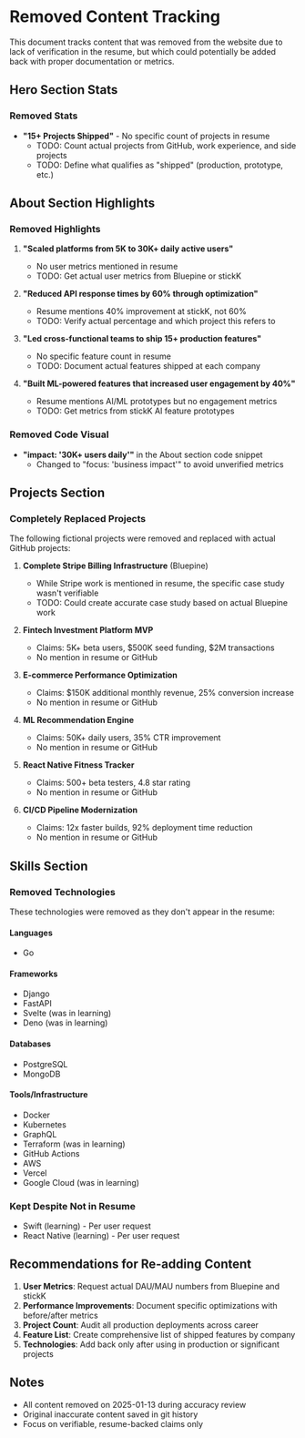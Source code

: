 # Removed Content Tracking

This document tracks content that was removed from the website due to lack of verification in the resume, but which could potentially be added back with proper documentation or metrics.

## Hero Section Stats

### Removed Stats
- **"15+ Projects Shipped"** - No specific count of projects in resume
  - TODO: Count actual projects from GitHub, work experience, and side projects
  - TODO: Define what qualifies as "shipped" (production, prototype, etc.)

## About Section Highlights

### Removed Highlights
1. **"Scaled platforms from 5K to 30K+ daily active users"**
   - No user metrics mentioned in resume
   - TODO: Get actual user metrics from Bluepine or stickK

2. **"Reduced API response times by 60% through optimization"**
   - Resume mentions 40% improvement at stickK, not 60%
   - TODO: Verify actual percentage and which project this refers to

3. **"Led cross-functional teams to ship 15+ production features"**
   - No specific feature count in resume
   - TODO: Document actual features shipped at each company

4. **"Built ML-powered features that increased user engagement by 40%"**
   - Resume mentions AI/ML prototypes but no engagement metrics
   - TODO: Get metrics from stickK AI feature prototypes

### Removed Code Visual
- **"impact: '30K+ users daily'"** in the About section code snippet
  - Changed to "focus: 'business impact'" to avoid unverified metrics

## Projects Section

### Completely Replaced Projects
The following fictional projects were removed and replaced with actual GitHub projects:

1. **Complete Stripe Billing Infrastructure** (Bluepine)
   - While Stripe work is mentioned in resume, the specific case study wasn't verifiable
   - TODO: Could create accurate case study based on actual Bluepine work

2. **Fintech Investment Platform MVP**
   - Claims: 5K+ beta users, $500K seed funding, $2M transactions
   - No mention in resume or GitHub

3. **E-commerce Performance Optimization**
   - Claims: $150K additional monthly revenue, 25% conversion increase
   - No mention in resume or GitHub

4. **ML Recommendation Engine**
   - Claims: 50K+ daily users, 35% CTR improvement
   - No mention in resume or GitHub

5. **React Native Fitness Tracker**
   - Claims: 500+ beta testers, 4.8 star rating
   - No mention in resume or GitHub

6. **CI/CD Pipeline Modernization**
   - Claims: 12x faster builds, 92% deployment time reduction
   - No mention in resume or GitHub

## Skills Section

### Removed Technologies
These technologies were removed as they don't appear in the resume:

#### Languages
- Go

#### Frameworks
- Django
- FastAPI
- Svelte (was in learning)
- Deno (was in learning)

#### Databases
- PostgreSQL
- MongoDB

#### Tools/Infrastructure
- Docker
- Kubernetes
- GraphQL
- Terraform (was in learning)
- GitHub Actions
- AWS
- Vercel
- Google Cloud (was in learning)

### Kept Despite Not in Resume
- Swift (learning) - Per user request
- React Native (learning) - Per user request

## Recommendations for Re-adding Content

1. **User Metrics**: Request actual DAU/MAU numbers from Bluepine and stickK
2. **Performance Improvements**: Document specific optimizations with before/after metrics
3. **Project Count**: Audit all production deployments across career
4. **Feature List**: Create comprehensive list of shipped features by company
5. **Technologies**: Add back only after using in production or significant projects

## Notes
- All content removed on 2025-01-13 during accuracy review
- Original inaccurate content saved in git history
- Focus on verifiable, resume-backed claims only